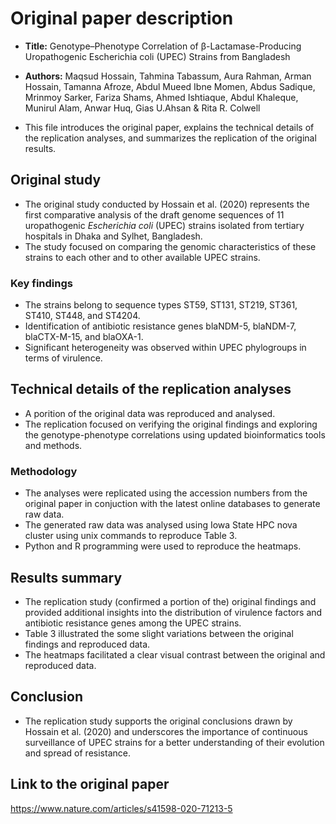 # Original paper description

- **Title:** Genotype–Phenotype Correlation of β-Lactamase-Producing Uropathogenic Escherichia coli (UPEC) Strains from Bangladesh

- **Authors:** Maqsud Hossain, Tahmina Tabassum, Aura Rahman, Arman Hossain, Tamanna Afroze, Abdul Mueed Ibne Momen, Abdus Sadique, Mrinmoy Sarker, Fariza Shams, Ahmed Ishtiaque, Abdul Khaleque, Munirul Alam, Anwar Huq, Gias U.Ahsan & Rita R. Colwell​

- This file introduces the original paper, explains the technical details of the replication analyses, and summarizes the replication of the original results.

## Original study
- The original study conducted by Hossain et al. (2020) represents the first comparative analysis of the draft genome sequences of 11 uropathogenic *Escherichia coli* (UPEC) strains isolated from tertiary hospitals in Dhaka and Sylhet, Bangladesh.
- The study focused on comparing the genomic characteristics of these strains to each other and to other available UPEC strains.

### Key findings
- The strains belong to sequence types ST59, ST131, ST219, ST361, ST410, ST448, and ST4204.
- Identification of antibiotic resistance genes blaNDM-5, blaNDM-7, blaCTX-M-15, and blaOXA-1.
- Significant heterogeneity was observed within UPEC phylogroups in terms of virulence.

## Technical details of the replication analyses
- A porition of the original data was reproduced and analysed.
- The replication focused on verifying the original findings and exploring the genotype-phenotype correlations using updated bioinformatics tools and methods.

### Methodology
- The analyses were replicated using the accession numbers from the original paper in conjuction with the latest online databases to generate raw data.
- The generated raw data was analysed using Iowa State HPC nova cluster using unix commands to reproduce Table 3.
- Python and R programming were used to reproduce the heatmaps.

## Results summary
- The replication study (confirmed a portion of the) original findings and provided additional insights into the distribution of virulence factors and antibiotic resistance genes among the UPEC strains. 
- Table 3 illustrated the some slight variations between the original findings and reproduced data.
- The heatmaps facilitated a clear visual contrast between the original and reproduced data.

## Conclusion
- The replication study supports the original conclusions drawn by Hossain et al. (2020) and underscores the importance of continuous surveillance of UPEC strains for a better understanding of their evolution and spread of resistance.

## Link to the original paper
https://www.nature.com/articles/s41598-020-71213-5


